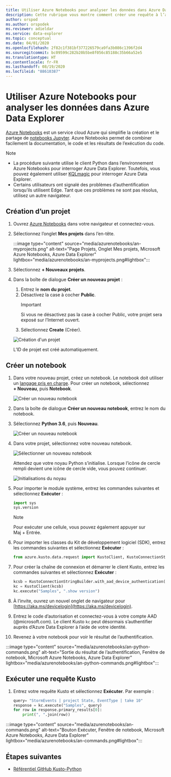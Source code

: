 ```yaml
---
title: Utiliser Azure Notebooks pour analyser les données dans Azure Data Explorer
description: Cette rubrique vous montre comment créer une requête à l’aide d’un notebook Azure
author: orspod
ms.author: orspodek
ms.reviewer: adieldar
ms.service: data-explorer
ms.topic: conceptual
ms.date: 04/01/2020
ms.openlocfilehash: 2f82c1f381bf377226579ca9fa3b086c1396f2d4
ms.sourcegitcommit: bc09599c282b20b5be8f056c85188c35b66a52e5
ms.translationtype: HT
ms.contentlocale: fr-FR
ms.lasthandoff: 08/19/2020
ms.locfileid: "88610387"
---
```

# <a name="use-azure-notebooks-to-analyze-data-in-azure-data-explorer"></a>Utiliser Azure Notebooks pour analyser les données dans Azure Data Explorer

[Azure Notebooks](https://notebooks.azure.com/) est un service cloud Azure qui simplifie la création et le partage de [notebooks Jupyter](https://jupyter.org/). Azure Notebooks permet de combiner facilement la documentation, le code et les résultats de l’exécution du code.

> [!Note]
> * La procédure suivante utilise le client Python dans l’environnement Azure Notebooks pour interroger Azure Data Explorer. Toutefois, vous pouvez également utiliser [KQLmagic](kqlmagic.md) pour interroger Azure Data Explorer.
> * Certains utilisateurs ont signalé des problèmes d’authentification lorsqu’ils utilisent Edge. Tant que ces problèmes ne sont pas résolus, utilisez un autre navigateur.

## <a name="create-a-project"></a>Création d’un projet

1. Ouvrez [Azure Notebooks](https://notebooks.azure.com/) dans votre navigateur et connectez-vous.

1. Sélectionnez l’onglet **Mes projets** dans l’en-tête. 

    :::image type="content" source="media/azurenotebooks/an-myprojects.png" alt-text="Page Projets, Onglet Mes projets, Microsoft Azure Notebooks, Azure Data Explorer" lightbox="media/azurenotebooks/an-myprojects.png#lightbox":::

1. Sélectionnez **+ Nouveaux projets**.
    
1. Dans la boîte de dialogue **Créer un nouveau projet** :
    1. Entrez le **nom du projet**.
    1. Désactivez la case à cocher **Public**.
        >[!Important]
        > Si vous ne désactivez pas la case à cocher Public, votre projet sera exposé sur l’Internet ouvert.
    1. Sélectionnez **Create** (Créer).
    
    ![Création d'un projet](media/azurenotebooks/an-create-new-project-blank.png)

    L’ID de projet est créé automatiquement.

## <a name="create-a-notebook"></a>Créer un notebook

1. Dans votre nouveau projet, créez un notebook. Le notebook doit utiliser un [langage pris en charge](https://github.com/Azure/azure-kusto-python#minimum-requirements).
Pour créer un notebook, sélectionnez **+ Nouveau**, puis **Notebook**.

    ![Créer un nouveau notebook](media/azurenotebooks/an-create-new-notebook-menu.png) 

1. Dans la boîte de dialogue **Créer un nouveau notebook**, entrez le nom du notebook.

1. Sélectionnez **Python 3.6**, puis **Nouveau**.
    
    ![Créer un nouveau notebook](media/azurenotebooks/an-create-new-notebook.png) 
    
1. Dans votre projet, sélectionnez votre nouveau notebook.

    ![Sélectionner un nouveau notebook](media/azurenotebooks/an-select-notebook.png)

    Attendez que votre noyau Python s’initialise. Lorsque l’icône de cercle rempli devient une icône de cercle vide, vous pouvez continuer.

    ![Initialisations du noyau](media/azurenotebooks/an-python-init-icon.png)

1. Pour importer le module système, entrez les commandes suivantes et sélectionnez **Exécuter** :
    ```python
    import sys
    sys.version
    ```

    > [!Note]
    > Pour exécuter une cellule, vous pouvez également appuyer sur Maj + Entrée.

1.  Pour importer les classes du Kit de développement logiciel (SDK), entrez les commandes suivantes et sélectionnez **Exécuter** :
    ```python
    from azure.kusto.data.request import KustoClient, KustoConnectionStringBuilder
    ```

1.  Pour créer la chaîne de connexion et démarrer le client Kusto, entrez les commandes suivantes et sélectionnez **Exécuter** :  
    ```python
    kcsb = KustoConnectionStringBuilder.with_aad_device_authentication("https://help.kusto.windows.net")
    kc = KustoClient(kcsb)
    kc.execute("Samples", ".show version")
    ```
1. À l’invite, ouvrez un nouvel onglet de navigateur pour [https://aka.ms/devicelogin](https://aka.ms/devicelogin). 
   
1. Entrez le code d’autorisation et connectez-vous à votre compte AAD (@microsoft.com). Le client Kusto `kc` peut désormais s’authentifier auprès d’Azure Data Explorer à l’aide de votre identité.

1. Revenez à votre notebook pour voir le résultat de l’authentification. 

:::image type="content" source="media/azurenotebooks/an-python-commands.png" alt-text="Sortie du résultat de l’authentification, Fenêtre de notebook, Microsoft Azure Notebooks, Azure Data Explorer" lightbox="media/azurenotebooks/an-python-commands.png#lightbox":::

## <a name="execute-a-kusto-query"></a>Exécuter une requête Kusto

1. Entrez votre requête Kusto et sélectionnez **Exécuter**. Par exemple :

    ```python
    query= "StormEvents | project State, EventType | take 10"
    response = kc.execute("Samples", query)
    for row in response.primary_results[0]:
        print(", ".join(row))
    ```    

:::image type="content" source="media/azurenotebooks/an-commands.png" alt-text="Bouton Exécuter, Fenêtre de notebook, Microsoft Azure Notebooks, Azure Data Explorer" lightbox="media/azurenotebooks/an-commands.png#lightbox":::

## <a name="next-steps"></a>Étapes suivantes

* [Référentiel GitHub Kusto-Python](https://github.com/Azure/azure-kusto-python)
